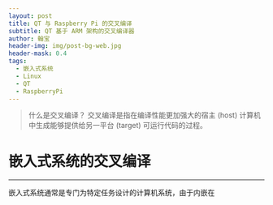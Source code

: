 ```yaml
---
layout: post
title: QT 与 Raspberry Pi 的交叉编译
subtitle: QT 基于 ARM 架构的交叉编译器
author: 翰宝
header-img: img/post-bg-web.jpg
header-mask: 0.4
tags:
  - 嵌入式系统
  - Linux
  - QT
  - RaspberryPi
---
```


> 什么是交叉编译？
> 交叉编译是指在编译性能更加强大的宿主 (host) 计算机中生成能够提供给另一平台 (target) 可运行代码的过程。

# 嵌入式系统的交叉编译
---
嵌入式系统通常是专门为特定任务设计的计算机系统，由于内嵌在


